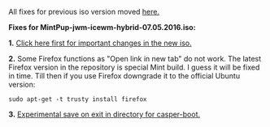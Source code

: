 All fixes for previous iso version moved [here.](https://github.com/MintPup/MintPup-Trusty/blob/master/Old/Fixes.md)

**Fixes for MintPup-jwm-icewm-hybrid-07.05.2016.iso:**

**1.** [Click here first for important changes in the new iso.](https://github.com/MintPup/MintPup-Trusty/blob/master/Old/Changes-07.05.2016.md)

**2.** Some Firefox functions as "Open link in new tab" do not work. The latest Firefox version in the repository is special Mint build. I guess it will be fixed in time. Till then if you use Firefox downgrade it to the official Ubuntu version:
```
sudo apt-get -t trusty install firefox
```

**3.** [Experimental save on exit in directory for casper-boot.](https://github.com/MintPup/MintPup-Trusty/blob/master/Extra-options.md)
